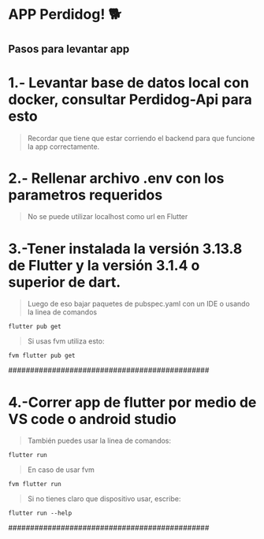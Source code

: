 #   APP Perdidog! 🐕

##   Pasos para levantar app

#   1.- Levantar base de datos local con docker, consultar Perdidog-Api para esto
>   Recordar que tiene que estar corriendo el backend para que funcione la app correctamente.

#   2.- Rellenar archivo .env con los parametros requeridos 
>   No se puede utilizar localhost como url en Flutter


#   3.-Tener instalada la versión 3.13.8 de Flutter y la versión 3.1.4 o superior de dart.
>   Luego de eso bajar paquetes de pubspec.yaml con un IDE o usando la linea de comandos
```
flutter pub get
```

>   Si usas fvm utiliza esto:

```
fvm flutter pub get
```
##############################################

#   4.-Correr app de flutter por medio de VS code o android studio

>   También puedes usar la linea de comandos:

```
flutter run        
```

>En caso de usar fvm 
```
fvm flutter run
```

>Si no tienes claro que dispositivo usar, escribe:

```
flutter run --help
```
##############################################